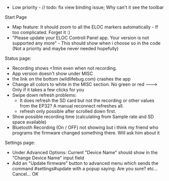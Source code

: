  - Low priority - // todo: fix view binding issue; Why can't it see the toolbar

Start Page
- Map feature: It should zoom to all the ELOC markers automatically - If too complicated. Forget it :)
- "Please update your ELOC Controll Panel app. Your version is not supported any more" - This should show when i choose so in the code (Not a priority and maybe never needed hopefully)

Status page:
- Recording shows <1min even when not recording.
- App version doesn't show under MISC
- the link on the bottom (wildlifebug.com) crashes the app
- Change all colors to white in the MISC section. No green or red ---> Only if it takes a few clicks for you
- Swipe down refresh problems:
	- It does refresh the SD card but not the recording or other values from the EP32? A manual reconnect refreshes all.
	- refresh only possible after scrolled down first.
- Show possible recording time (calculating from Sample rate and SD space available)
- Bluetooth Recording (On / OFF) not showing but i think my friend who programs the firmware changed something there. Will ask him about it

Settings page:
- Under Advanced Options: Current "Device Name" should show in the "Change Device Name" input field
- Add an "Update firmware" button to advanced menu which sends the command #settings#update with a popup saying: Are you sure? etc... Cancel... OK